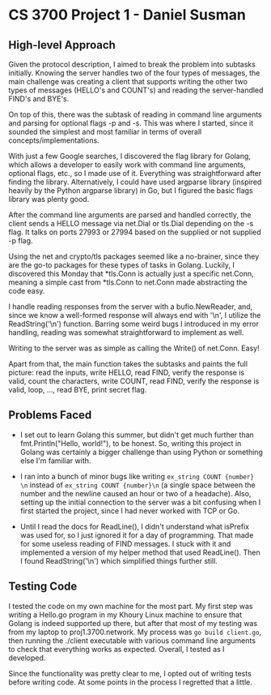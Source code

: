 # CS 3700 Project 1 - Daniel Susman

## High-level Approach

Given the protocol description, I aimed to break the problem into subtasks
initially. Knowing the server handles two of the four types of messages, the
main challenge was creating a client that supports writing the other two types
of messages (HELLO's and COUNT's) and reading the server-handled FIND's and
BYE's.

On top of this, there was the subtask of reading in command line arguments and
parsing for optional flags -p and -s. This was where I started, since it sounded
the simplest and most familiar in terms of overall concepts/implementations.

With just a few Google searches, I discovered the flag library for Golang, which
allows a developer to easily work with command line arguments, optional flags,
etc., so I made use of it. Everything was straightforward after finding the
library. Alternatively, I could have used argparse library (inspired heavily by
the Python argparse library) in Go, but I figured the basic flags library was
plenty good.

After the command line arguments are parsed and handled correctly, the client
sends a HELLO message via net.Dial or tls.Dial depending on the -s flag. It
talks on ports 27993 or 27994 based on the supplied or not supplied -p flag.

Using the net and crypto/tls packages seemed like a no-brainer, since they are
the go-to packages for these types of tasks in Golang. Luckily, I discovered
this Monday that *tls.Conn is actually just a specific net.Conn, meaning a
simple cast from *tls.Conn to net.Conn made abstracting the code easy.

I handle reading responses from the server with a bufio.NewReader, and, since we
know a well-formed response will always end with '\n', I utilize the
ReadString('\n') function. Barring some weird bugs I introduced in my error
handling, reading was somewhat straightforward to implement as well.

Writing to the server was as simple as calling the Write() of net.Conn. Easy!

Apart from that, the main function takes the subtasks and paints the full
picture: read the inputs, write HELLO, read FIND, verify the response is valid,
count the characters, write COUNT, read FIND, verify the response is valid,
loop, ..., read BYE, print secret flag.

## Problems Faced

- I set out to learn Golang this summer, but didn't get much further than
  fmt.Println("Hello, world!"), to be honest. So, writing this project in Golang
  was certainly a bigger challenge than using Python or something else I'm
  familiar with.

- I ran into a bunch of minor bugs like writing `ex_string COUNT {number} \n`
  instead of `ex_string COUNT {number}\n` (a single space between the number and
  the newline caused an hour or two of a headache). Also, setting up the initial
  connection to the server was a bit confusing when I first started the project,
  since I had never worked with TCP or Go.

- Until I read the docs for ReadLine(), I didn't understand what isPrefix was
  used for, so I just ignored it for a day of programming. That made for some
  useless reading of FIND messages. I stuck with it and implemented a version of
  my helper method that used ReadLine(). Then I found ReadString('\n') which
  simplified things further still.

## Testing Code

I tested the code on my own machine for the most part. My first step was writing
a Hello.go program in my Khoury Linux machine to ensure that Golang is indeed
supported up there, but after that most of my testing was from my laptop to
proj1.3700.network. My process was `go build client.go`, then running the
./client executable with various command line arguments to check that everything
works as expected. Overall, I tested as I developed.

Since the functionality was pretty clear to me, I opted out of writing tests
before writing code. At some points in the process I regretted that a little.
